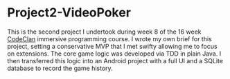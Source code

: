 # Project2-VideoPoker

This is the second project I undertook during week 8 of the 16 week [CodeClan](http://www.codeclan.com) immersive programming course. I wrote my own brief for this project, setting a conservative MVP that I met swifty allowing me to focus on extensions. The core game logic was developed via TDD in plain Java. I then transferred this logic into an Android project with a full UI and a SQLite database to record the game history.
